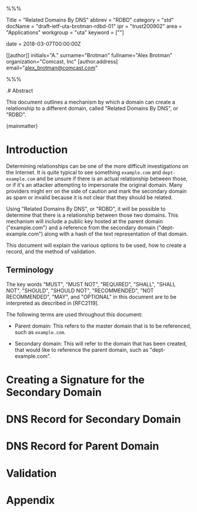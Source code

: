 %%%

   Title = "Related Domains By DNS"
   abbrev = "RDBD"
   category = "std"
   docName = "draft-ietf-uta-brotman-rdbd-01"
   ipr = "trust200902"
   area = "Applications"
   workgroup = "uta"
   keyword = [""]

   date = 2018-03-07T00:00:00Z
   
   [[author]]
   initials="A."
   surname="Brotman"
   fullname="Alex Brotman"
   organization="Comcast, Inc"
     [author.address]
     email="alex_brotman@comcast.com"

%%%


.# Abstract

This document outlines a mechanism by which a domain can create a
relationship to a different domain, called "Related Domains By 
DNS", or "RDBD".

{mainmatter}

# Introduction

Determining relationships can be one of the more difficult
investigations on the Internet.  It is quite typical to see
something `example.com` and `dept-example.com` and be unsure if 
there is an actual relationship between those, or if it's an 
attacker attempting to impersonate the original domain.  Many providers
might err on the side of caution and mark the secondary domain as spam
or invalid because it is not clear that they should be related.

Using "Related Domains By DNS", or "RDBD", it will be possible to
determine that there is a relationship between those two domains.
This mechanism will include a public key hosted at the parent domain
("example.com") and a reference from the secondary domain 
("dept-example.com") along with a hash of the text representation of 
that domain.

This document will explain the various options to be used, how to
create a record, and the method of validation.

## Terminology

The key words "MUST", "MUST NOT", "REQUIRED", "SHALL", "SHALL NOT",
"SHOULD", "SHOULD NOT", "RECOMMENDED", "NOT RECOMMENDED", "MAY", and
"OPTIONAL" in this document are to be interpreted as described in
[RFC2119].

The following terms are used throughout this document:
   
* Parent domain: This refers to the master domain that is to be
  referenced, such as `example.com`.
   
* Secondary domain: This will refer to the domain that has been created, 
  that would like to reference the parent domain, such as "dept-example.com".
   
   
# Creating a Signature for the Secondary Domain

# DNS Record for Secondary Domain

# DNS Record for Parent Domain

# Validation 

# Appendix
